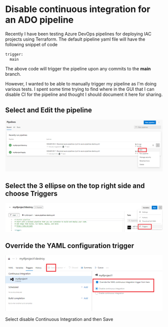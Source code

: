 # Disable continuous integration for an ADO pipeline

Recently I have been testing Azure DevOps pipelines for deploying IAC projects using Terraform. The default pipeline yaml file will have the following snippet of code

```
trigger:
  main
```
The above code will trigger the pipeline upon any commits to the **main** branch. 

However, I wanted to be able to manually trigger my pipeline as I'm doing various tests. I spent some time trying to find where in the GUI that I can disable CI for the pipeline and thought I should document it here for sharing.

## Select and Edit the pipeline

![adoci1.png](https://github.com/chianw/chianw/blob/main/adoci1.png)


## Select the 3 ellipse on the top right side and choose Triggers

![adoci2.png](https://github.com/chianw/chianw/blob/main/adoci2.png)


## Override the YAML configuration trigger

![adoci3.png](https://github.com/chianw/chianw/blob/main/adoci3.png)

Select disable Continuous Integration and then Save

